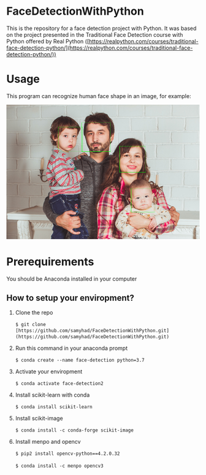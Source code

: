 # FaceDetectionWithPython

This is the repository for a face detection project with Python. It was based on the project presented in the Traditional Face Detection course with Python offered by Real Python ([https://realpython.com/courses/traditional-face-detection-python/](https://realpython.com/courses/traditional-face-detection-python/))

# Usage

This program can recognize human face shape in an image, for example:

![Face detection example](https://github.com/samyhad/FaceDetectionWithPython/blob/main/output.png?raw=true)

# Prerequirements

You should be Anaconda installed in your computer

## How to setup your enviropment?
<ol>
<li>Clone the repo</li>

    $ git clone [https://github.com/samyhad/FaceDetectionWithPython.git](https://github.com/samyhad/FaceDetectionWithPython.git)

<li>Run this command in your anaconda prompt</li>

    $ conda create --name face-detection python=3.7

<li>Activate your enviropment</li>

    $ conda activate face-detection2

<li>Install scikit-learn with conda</li>

    $ conda install scikit-learn

<li>Install scikit-image</li>

    $ conda install -c conda-forge scikit-image

<li>Install menpo and opencv</li>

    $ pip2 install opencv-python==4.2.0.32

    $ conda install -c menpo opencv3
</ol>

